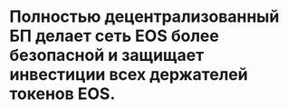 Полностью **децентрализованный БП** делает сеть **EOS более безопасной** и **защищает инвестиции всех держателей токенов EOS.**
===
